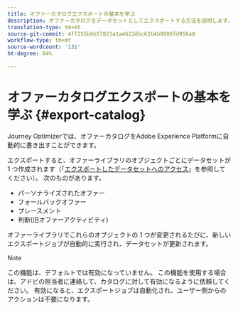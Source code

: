 ```yaml
---
title: オファーカタログエクスポートの基本を学ぶ
description: オファーカタログをデータセットとしてエクスポートする方法を説明します。
translation-type: tm+mt
source-git-commit: 4ff255b6b57823a1a4622dbc62b4b8886fd956a0
workflow-type: tm+mt
source-wordcount: '131'
ht-degree: 84%

---
```


# オファーカタログエクスポートの基本を学ぶ {#export-catalog}

Journey Optimizerでは、オファーカタログをAdobe Experience Platformに自動的に書き出すことができます。

エクスポートすると、オファーライブラリのオブジェクトごとにデータセットが 1 つ作成されます（「[エクスポートしたデータセットへのアクセス](../export-catalog/access-dataset.md)」を参照してください）。 次のものがあります。

* パーソナライズされたオファー
* フォールバックオファー
* プレースメント
* 判断(旧オファーアクティビティ)

オファーライブラリでこれらのオブジェクトの 1 つが変更されるたびに、新しいエクスポートジョブが自動的に実行され、データセットが更新されます。

>[!NOTE]
>
>この機能は、デフォルトでは有効になっていません。 この機能を使用する場合は、アドビの担当者に連絡して、カタログに対して有効になるように依頼してください。 有効になると、エクスポートジョブは自動化され、ユーザー側からのアクションは不要になります。
